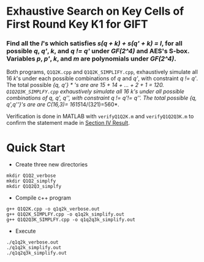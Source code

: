 # Exhaustive Search on Key Cells of First Round Key K1 for GIFT
### Find all the *l*'s which satisfies *s(q + k) + s(q' + k) = l*, for all possible *q*, *q'*, *k*, and *q != q'* under *GF(2^4)* and AES's S-box. Variables *p*, *p'*, *k*, and *m* are polynomials under *GF(2^4)*.

Both programs, `Q1Q2K.cpp` and `Q1Q2K_SIMPLIFY.cpp`, exhaustively simulate all 16 *k*'s under each possible combinations of *q* and *q'*, with constraint *q != q'*. The total possible *{q, q'} * 's are are *15 + 14 + ... + 2 + 1 = 120*. `Q1Q2Q3K_SIMPLFY.cpp` exhaustively simulate all 16 *k*'s under all possible combinations of *q*, *q'*, *q''*, with constraint *q != q'!= q''*. The total possible *{q, q',q''}*'s are are *C(16,3)= 16*15*14/(3*2*1)=560*.

Verification is done in MATLAB with `verifyQ1Q2K.m` and `verifyQ1Q2Q3K.m` to confirm the statement made in <u>Section IV Result</u>.

# Quick Start
* Create three new directories

```
mkdir Q1Q2_verbose
mkdir Q1Q2_simplfy
mkdir Q1Q2Q3_simplfy
```
* Compile c++ program

```
g++ Q1Q2K.cpp -o q1q2k_verbose.out
g++ Q1Q2K_SIMPLFY.cpp -o q1q2k_simplify.out
g++ Q1Q2Q3K_SIMPLFY.cpp -o q1q2q3k_simplify.out
```
* Execute
```
./q1q2k_verbose.out
./q1q2k_simplify.out
./q1q2q3k_simplify.out
```

